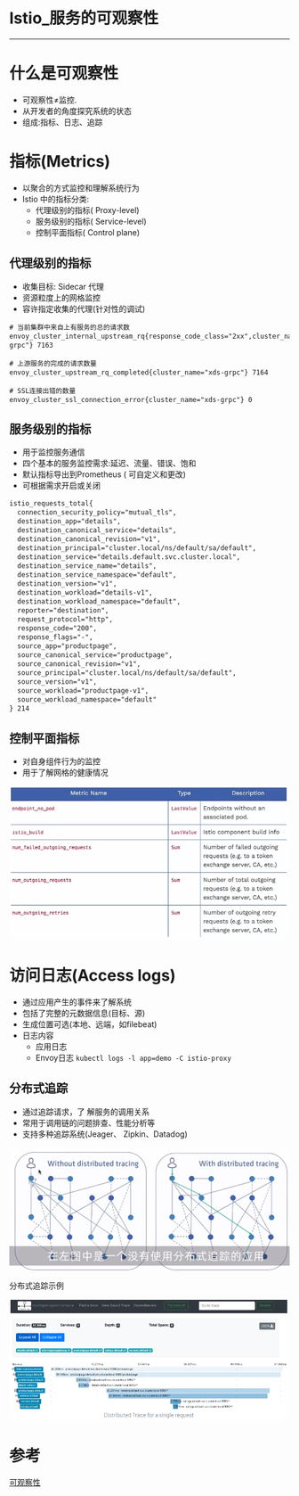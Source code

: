 # Istio_服务的可观察性

----

# 什么是可观察性

+	可观察性≠监控.
+	从开发者的角度探究系统的状态
+	组成:指标、日志、追踪

# 指标(Metrics)

+	以聚合的方式监控和理解系统行为
+	Istio 中的指标分类:
	*	代理级别的指标( Proxy-level)
	*	服务级别的指标( Service-level)
	*	控制平面指标( Control plane)
	
## 代理级别的指标

+	收集目标: Sidecar 代理
+	资源粒度上的网格监控
+	容许指定收集的代理(针对性的调试)

```
# 当前集群中来自上有服务的总的请求数
envoy_cluster_internal_upstream_rq{response_code_class="2xx",cluster_name="xds-grpc"} 7163

# 上游服务的完成的请求数量
envoy_cluster_upstream_rq_completed{cluster_name="xds-grpc"} 7164

# SSL连接出错的数量
envoy_cluster_ssl_connection_error{cluster_name="xds-grpc"} 0
```

## 服务级别的指标

+	用于监控服务通信
+	四个基本的服务监控需求:延迟、流量、错误、饱和
+	默认指标导出到Prometheus ( 可自定义和更改)
+	可根据需求开启或关闭

```
istio_requests_total{
  connection_security_policy="mutual_tls",
  destination_app="details",
  destination_canonical_service="details",
  destination_canonical_revision="v1",
  destination_principal="cluster.local/ns/default/sa/default",
  destination_service="details.default.svc.cluster.local",
  destination_service_name="details",
  destination_service_namespace="default",
  destination_version="v1",
  destination_workload="details-v1",
  destination_workload_namespace="default",
  reporter="destination",
  request_protocol="http",
  response_code="200",
  response_flags="-",
  source_app="productpage",
  source_canonical_service="productpage",
  source_canonical_revision="v1",
  source_principal="cluster.local/ns/default/sa/default",
  source_version="v1",
  source_workload="productpage-v1",
  source_workload_namespace="default"
} 214
```

## 控制平面指标

+	对自身组件行为的监控
+	用于了解网格的健康情况

![](../images/2022/08/20220811104414.png)

# 访问日志(Access logs)

+	通过应用产生的事件来了解系统
+	包括了完整的元数据信息(目标、源)
+	生成位置可选(本地、远端，如filebeat)
+	日志内容
	*	应用日志
	*	Envoy日志 `kubectl logs -l app=demo -C istio-proxy`

## 分布式追踪

+	通过追踪请求，了 解服务的调用关系
+	常用于调用链的问题排查、性能分析等
+	支持多种追踪系统(Jeager、 Zipkin、Datadog)

![](../images/2022/08/20220811104610.png)


分布式追踪示例

![](../images/2022/08/20220811104728.png)

# 参考

[可观察性](https://istio.io/latest/zh/docs/concepts/observability/)


